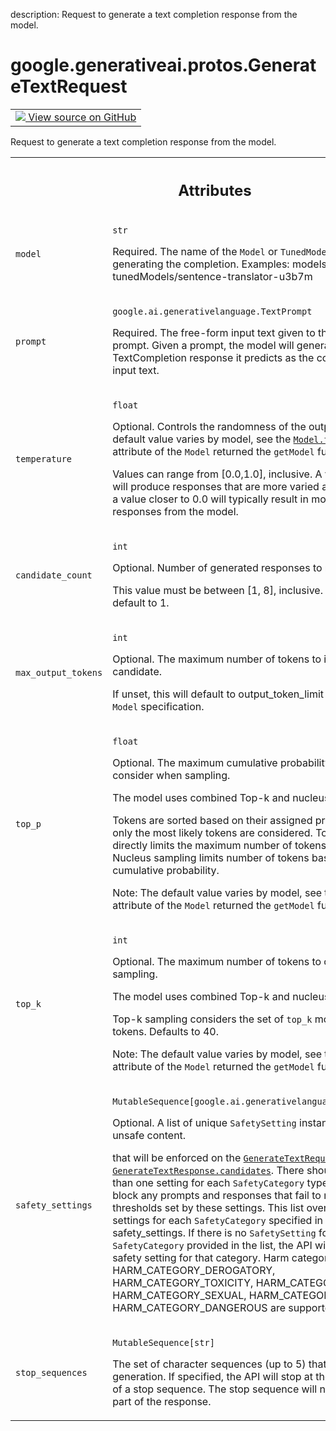 description: Request to generate a text completion response from the model.

<div itemscope itemtype="http://developers.google.com/ReferenceObject">
<meta itemprop="name" content="google.generativeai.protos.GenerateTextRequest" />
<meta itemprop="path" content="Stable" />
</div>

# google.generativeai.protos.GenerateTextRequest

<!-- Insert buttons and diff -->

<table class="tfo-notebook-buttons tfo-api nocontent">
<td>
  <a target="_blank" href="https://github.com/googleapis/google-cloud-python/tree/main/packages/google-ai-generativelanguage/google/ai/generativelanguage_v1beta/types/text_service.py#L42-L185">
    <img src="https://www.tensorflow.org/images/GitHub-Mark-32px.png" />
    View source on GitHub
  </a>
</td>
</table>



Request to generate a text completion response from the model.

<!-- Placeholder for "Used in" -->





<!-- Tabular view -->
 <table class="responsive fixed orange">
<colgroup><col width="214px"><col></colgroup>
<tr><th colspan="2"><h2 class="add-link">Attributes</h2></th></tr>

<tr>
<td>

`model`<a id="model"></a>

</td>
<td>

`str`

Required. The name of the ``Model`` or ``TunedModel`` to use
for generating the completion. Examples:
models/text-bison-001 tunedModels/sentence-translator-u3b7m

</td>
</tr><tr>
<td>

`prompt`<a id="prompt"></a>

</td>
<td>

`google.ai.generativelanguage.TextPrompt`

Required. The free-form input text given to
the model as a prompt.
Given a prompt, the model will generate a
TextCompletion response it predicts as the
completion of the input text.

</td>
</tr><tr>
<td>

`temperature`<a id="temperature"></a>

</td>
<td>

`float`

Optional. Controls the randomness of the output. Note: The
default value varies by model, see the <a href="../../../google/generativeai/protos/Model.md#temperature"><code>Model.temperature</code></a>
attribute of the ``Model`` returned the ``getModel``
function.

Values can range from [0.0,1.0], inclusive. A value closer
to 1.0 will produce responses that are more varied and
creative, while a value closer to 0.0 will typically result
in more straightforward responses from the model.


</td>
</tr><tr>
<td>

`candidate_count`<a id="candidate_count"></a>

</td>
<td>

`int`

Optional. Number of generated responses to return.

This value must be between [1, 8], inclusive. If unset, this
will default to 1.


</td>
</tr><tr>
<td>

`max_output_tokens`<a id="max_output_tokens"></a>

</td>
<td>

`int`

Optional. The maximum number of tokens to include in a
candidate.

If unset, this will default to output_token_limit specified
in the ``Model`` specification.


</td>
</tr><tr>
<td>

`top_p`<a id="top_p"></a>

</td>
<td>

`float`

Optional. The maximum cumulative probability of tokens to
consider when sampling.

The model uses combined Top-k and nucleus sampling.

Tokens are sorted based on their assigned probabilities so
that only the most likely tokens are considered. Top-k
sampling directly limits the maximum number of tokens to
consider, while Nucleus sampling limits number of tokens
based on the cumulative probability.

Note: The default value varies by model, see the
<a href="../../../google/generativeai/protos/Model.md#top_p"><code>Model.top_p</code></a> attribute of the ``Model`` returned the
``getModel`` function.


</td>
</tr><tr>
<td>

`top_k`<a id="top_k"></a>

</td>
<td>

`int`

Optional. The maximum number of tokens to consider when
sampling.

The model uses combined Top-k and nucleus sampling.

Top-k sampling considers the set of ``top_k`` most probable
tokens. Defaults to 40.

Note: The default value varies by model, see the
<a href="../../../google/generativeai/protos/Model.md#top_k"><code>Model.top_k</code></a> attribute of the ``Model`` returned the
``getModel`` function.


</td>
</tr><tr>
<td>

`safety_settings`<a id="safety_settings"></a>

</td>
<td>

`MutableSequence[google.ai.generativelanguage.SafetySetting]`

Optional. A list of unique ``SafetySetting`` instances for
blocking unsafe content.

that will be enforced on the <a href="../../../google/generativeai/protos/GenerateTextRequest.md#prompt"><code>GenerateTextRequest.prompt</code></a>
and <a href="../../../google/generativeai/protos/GenerateTextResponse.md#candidates"><code>GenerateTextResponse.candidates</code></a>. There should not be
more than one setting for each ``SafetyCategory`` type. The
API will block any prompts and responses that fail to meet
the thresholds set by these settings. This list overrides
the default settings for each ``SafetyCategory`` specified
in the safety_settings. If there is no ``SafetySetting`` for
a given ``SafetyCategory`` provided in the list, the API
will use the default safety setting for that category. Harm
categories HARM_CATEGORY_DEROGATORY, HARM_CATEGORY_TOXICITY,
HARM_CATEGORY_VIOLENCE, HARM_CATEGORY_SEXUAL,
HARM_CATEGORY_MEDICAL, HARM_CATEGORY_DANGEROUS are supported
in text service.

</td>
</tr><tr>
<td>

`stop_sequences`<a id="stop_sequences"></a>

</td>
<td>

`MutableSequence[str]`

The set of character sequences (up to 5) that
will stop output generation. If specified, the
API will stop at the first appearance of a stop
sequence. The stop sequence will not be included
as part of the response.

</td>
</tr>
</table>



